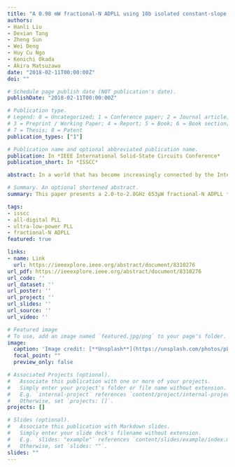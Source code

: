 ```yaml
---
title: "A 0.98 mW fractional-N ADPLL using 10b isolated constant-slope DTC with FOM of− 246dB for IoT applications in 65nm CMOS"
authors:
- Hanli Liu
- Dexian Tang
- Zheng Sun
- Wei Deng
- Huy Cu Ngo
- Kenichi Okada
- Akira Matsuzawa
date: "2018-02-11T00:00:00Z"
doi: ""

# Schedule page publish date (NOT publication's date).
publishDate: "2018-02-11T00:00:00Z"

# Publication type.
# Legend: 0 = Uncategorized; 1 = Conference paper; 2 = Journal article;
# 3 = Preprint / Working Paper; 4 = Report; 5 = Book; 6 = Book section;
# 7 = Thesis; 8 = Patent
publication_types: ["1"]

# Publication name and optional abbreviated publication name.
publication: In *IEEE International Solid-State Circuits Conference*
publication_short: In *ISSCC*

abstract: In a world that has become increasingly connected by the Internet, ultra-low-power (ULP) transceivers (TRX) will be key elements in a variety of short-range network applications. The RF pLl in a TRX needs a significant amount of power due to the phase noise and spurious requirement. Compared with the analog PLLs, an ADPLL is more advantageous in nm-CMOS technologies [1-6]. This paper presents a 2.0-to-2.8GHz 653μW fractional-N ADPLL that achieves -242dB FOM in 65nm CMOS for 2.4GHz ISM band applications. The best power-jitter trade-off is achieved at 981μW using a reference doubler with 535fs jitter and a -56dBc in-band fractional spur, which corresponds to a FOM of -246dB. Thanks to the proposed 10b isolated constant-slope DTC, this ADPLL breaks the -240dB FOM barrier of sub-mW fractional-N ADPLLs.

# Summary. An optional shortened abstract.
summary: This paper presents a 2.0-to-2.8GHz 653μW fractional-N ADPLL that achieves -242dB FOM in 65nm CMOS for 2.4GHz ISM band applications.

tags:
- isscc
- all-digital PLL
- ultra-low-power PLL
- fractional-N ADPLL
featured: true

links:
- name: Link
  url: https://ieeexplore.ieee.org/abstract/document/8310276
url_pdf: https://ieeexplore.ieee.org/abstract/document/8310276
url_code: ''
url_dataset: ''
url_poster: ''
url_project: ''
url_slides: ''
url_source: ''
url_video: ''

# Featured image
# To use, add an image named `featured.jpg/png` to your page's folder. 
image:
  caption: 'Image credit: [**Unsplash**](https://unsplash.com/photos/pLCdAaMFLTE)'
  focal_point: ""
  preview_only: false

# Associated Projects (optional).
#   Associate this publication with one or more of your projects.
#   Simply enter your project's folder or file name without extension.
#   E.g. `internal-project` references `content/project/internal-project/index.md`.
#   Otherwise, set `projects: []`.
projects: []

# Slides (optional).
#   Associate this publication with Markdown slides.
#   Simply enter your slide deck's filename without extension.
#   E.g. `slides: "example"` references `content/slides/example/index.md`.
#   Otherwise, set `slides: ""`.
slides: ""
---
```


<!-- 
{{% alert note %}}
Click the *Cite* button above to demo the feature to enable visitors to import publication metadata into their reference management software.
{{% /alert %}}

{{% alert note %}}
Click the *Slides* button above to demo Academic's Markdown slides feature.
{{% /alert %}}

Supplementary notes can be added here, including [code and math](https://sourcethemes.com/academic/docs/writing-markdown-latex/). -->

